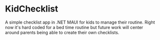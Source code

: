 # KidChecklist
A simple checklist app in .NET MAUI for kids to manage their routine.  Right now it's hard coded for a bed time routine but future work will center around parents being able to create their own checklists.

